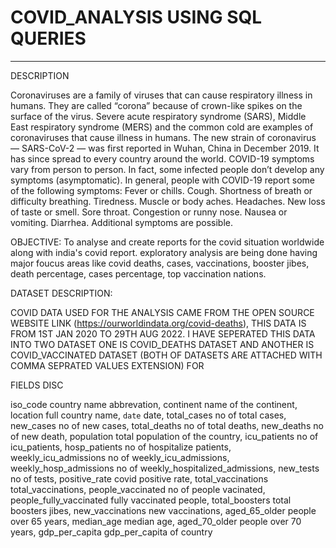 # COVID_ANALYSIS USING SQL QUERIES
---------------------------------
DESCRIPTION

Coronaviruses are a family of viruses that can cause respiratory illness in humans. They are called “corona” because of crown-like spikes on the surface of the virus. Severe acute respiratory syndrome (SARS), Middle East respiratory syndrome (MERS) and the common cold are examples of coronaviruses that cause illness in humans.
The new strain of coronavirus — SARS-CoV-2 — was first reported in Wuhan, China in December 2019. It has since spread to every country around the world.
COVID-19 symptoms vary from person to person. In fact, some infected people don’t develop any symptoms (asymptomatic). In general, people with COVID-19 report some of the following symptoms:
Fever or chills.
Cough.
Shortness of breath or difficulty breathing.
Tiredness.
Muscle or body aches.
Headaches.
New loss of taste or smell.
Sore throat.
Congestion or runny nose.
Nausea or vomiting.
Diarrhea.
Additional symptoms are possible.

OBJECTIVE:
To analyse and create reports for the covid situation worldwide along with india's covid report. exploratory analysis are being done having major foucus areas like covid deaths, cases, vaccinations, booster jibes, death percentage, cases percentage, top vaccination nations.

DATASET DESCRIPTION:

COVID DATA USED FOR THE ANALYSIS CAME FROM THE OPEN SOURCE WEBSITE LINK (https://ourworldindata.org/covid-deaths), THIS DATA IS FROM 1ST JAN 2020 TO 29TH AUG 2022. I HAVE SEPERATED THIS DATA INTO TWO DATASET ONE IS COVID_DEATHS DATASET AND ANOTHER IS COVID_VACCINATED DATASET (BOTH OF DATASETS ARE ATTACHED WITH COMMA SEPRATED VALUES EXTENSION) FOR 


FIELDS                                                    DISC

iso_code                                           country name abbrevation, 
continent                                           name of the continent, 
location                                            full country name, 
`date`                                              date, 
total_cases                                         no of total cases, 
new_cases                                           no of new cases, 
total_deaths                                        no of total deaths, 
new_deaths                                          no of new death, 
population                                          total population of the country, 
icu_patients                                        no of icu_patients, 
hosp_patients                                       no of hospitalize patients, 
weekly_icu_admissions                               no of weekly_icu_admissions, 
weekly_hosp_admissions                              no of weekly_hospitalized_admissions, 
new_tests                                           no of tests, 
positive_rate                                       covid positive rate, 
total_vaccinations                                  total_vaccinations, 
people_vaccinated                                   no of people vacinated, 
people_fully_vaccinated                             fully vaccinated people, 
total_boosters                                      total boosters jibes, 
new_vaccinations                                    new vaccinations, 
aged_65_older                                       people over 65 years, 
median_age                                          median age, 
aged_70_older                                       people over 70 years, 
gdp_per_capita                                      gdp_per_capita of country
